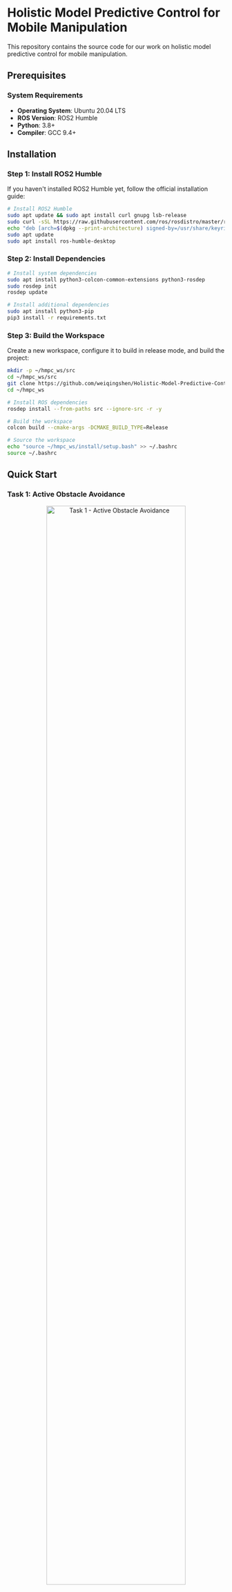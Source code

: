 # Holistic Model Predictive Control for Mobile Manipulation

This repository contains the source code for our work on holistic model predictive control for mobile manipulation.

## Prerequisites

### System Requirements

- **Operating System**: Ubuntu 20.04 LTS
- **ROS Version**: ROS2 Humble
- **Python**: 3.8+
- **Compiler**: GCC 9.4+

## Installation

### Step 1: Install ROS2 Humble

If you haven't installed ROS2 Humble yet, follow the official installation guide:

```bash
# Install ROS2 Humble
sudo apt update && sudo apt install curl gnupg lsb-release
sudo curl -sSL https://raw.githubusercontent.com/ros/rosdistro/master/ros.key -o /usr/share/keyrings/ros-archive-keyring.gpg
echo "deb [arch=$(dpkg --print-architecture) signed-by=/usr/share/keyrings/ros-archive-keyring.gpg] http://packages.ros.org/ros2/ubuntu $(source /etc/os-release && echo $UBUNTU_CODENAME) main" | sudo tee /etc/apt/sources.list.d/ros2.list > /dev/null
sudo apt update
sudo apt install ros-humble-desktop
```

### Step 2: Install Dependencies

```bash
# Install system dependencies
sudo apt install python3-colcon-common-extensions python3-rosdep
sudo rosdep init
rosdep update

# Install additional dependencies
sudo apt install python3-pip
pip3 install -r requirements.txt
```

### Step 3: Build the Workspace

Create a new workspace, configure it to build in release mode, and build the project:

```bash
mkdir -p ~/hmpc_ws/src
cd ~/hmpc_ws/src
git clone https://github.com/weiqingshen/Holistic-Model-Predictive-Control-for-Mobile-Manipulation.git
cd ~/hmpc_ws

# Install ROS dependencies
rosdep install --from-paths src --ignore-src -r -y

# Build the workspace
colcon build --cmake-args -DCMAKE_BUILD_TYPE=Release

# Source the workspace
echo "source ~/hmpc_ws/install/setup.bash" >> ~/.bashrc
source ~/.bashrc
```

## Quick Start

### Task 1: Active Obstacle Avoidance

<div align="center">
 <img src="assets/task1.gif" alt="Task 1 - Active Obstacle Avoidance" width="80%">
</div>

```bash
# Terminal 1: Launch Rviz
ros2 launch mybot hmpc_demo.launch.py

# Terminal 2: Start Task 1 controller
ros2 launch mybot task1_hmpc.launch.py

# Terminal 3: Send random pose commands
ros2 run pose_publisher pose_publisher_task1_random
```

*Task 1 demonstrates active obstacle avoidance capabilities where the mobile manipulator navigates through dynamic environments while avoiding obstacles in real-time.*

### Task 2: Multi-Task Modular Demonstration

<div align="center">
 <img src="assets/task2.gif" alt="Task 2 - Multi-Task Modular Demonstration" width="80%">
</div>

```bash
# Terminal 1: Launch Rviz
ros2 launch mybot hmpc_demo.launch.py

# Terminal 2: Start Task 2 controller
ros2 launch mybot task2_hmpc.launch.py

# Terminal 3: Send task commands
ros2 run pose_publisher pose_publisher_task2
```

*Task 2 showcases multi-task modular capabilities, demonstrating how the system can seamlessly switch between different manipulation tasks while maintaining coordination between the mobile base and manipulator.*

### Task 3: Dynamic Target Following

<div align="center">
 <img src="assets/task3_v1.gif" alt="Task 3 - Dynamic Target Following" width="80%">
</div>

```bash
# Terminal 1: Launch Rviz
ros2 launch mybot hmpc_demo.launch.py

# Terminal 2: Start Task 3 controller
ros2 launch mybot task3_hmpc.launch.py

# Terminal 3: Start dynamic following
ros2 run pose_publisher pose_publisher_task3_follow
```

*Task 3 demonstrates dynamic target following where the mobile manipulator tracks and follows moving targets while maintaining precise end-effector positioning.*
